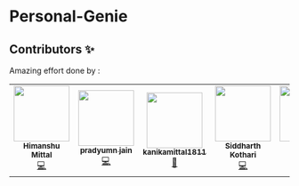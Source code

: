 # Personal-Genie
## Contributors ✨
Amazing effort done by :

<!-- ALL-CONTRIBUTORS-LIST:START - Do not remove or modify this section -->
<!-- prettier-ignore-start -->
<!-- markdownlint-disable -->
<table>
  <tr>
    <td align="center"><a href="https://github.com/HimanshuMittal01"><img src="https://avatars3.githubusercontent.com/u/44058642?v=4" width="100px;" alt=""/><br /><sub><b>Himanshu Mittal</b></sub></a><br /><a href="#" title="Code">💻</a> 
    <td align="center"><a href="https://github.com/pradyumnjain"><img src="https://avatars0.githubusercontent.com/u/44058497?v=4" width="100px;" alt=""/><br /><sub><b>pradyumn jain</b></sub></a><br /><a href="#" title="Code">💻</a></td>
    <td align="center"><a href="https://github.com/kanikamittal1811"><img src="https://avatars1.githubusercontent.com/u/45250144?v=4" width="100px;" alt=""/><br /><sub><b>kanikamittal1811</b></sub></a><br /><a href="#" title="Design">🎨</a></td>     
     <td align="center"><a href="https://github.com/Monacrylic"><img src="https://avatars3.githubusercontent.com/u/44058642?v=4" width="100px;" alt=""/><br /><sub><b>Siddharth Kothari</b></sub></a><br /><a href="#" title="Code">💻</a>     
        <td align="center"><a href="https://github.com/HimanshuMittal01"><img src="https://avatars3.githubusercontent.com/u/44058642?v=4" width="100px;" alt=""/><br /><sub><b>Himanshu Mittal</b></sub></a><br /><a href="https://github.com/HimanshuMittal01/knowledge-miners/commits?author=HimanshuMittal01" title="Code">💻</a> 
  </tr>
</table>
